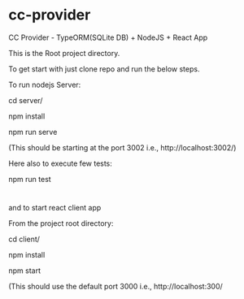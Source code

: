 # cc-provider

CC Provider - TypeORM(SQLite DB) + NodeJS + React App

This is the Root project directory.

To get start with just clone repo and run the below steps.

To run nodejs Server:

cd server/

npm install

npm run serve

(This should be starting at the port 3002 i.e., http://localhost:3002/)

Here also to execute few tests:

npm run test

#

and to start react client app

From the project root directory:

cd client/

npm install

npm start

(This should use the default port 3000 i.e., http://localhost:300/
